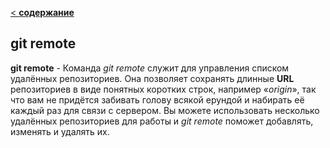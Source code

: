 [< **содержание**](./readme.md)

## git remote

**git remote** - Команда *git remote* служит для управления списком удалённых репозиториев. Она позволяет сохранять длинные **URL** репозиториев в виде понятных коротких строк, например «*origin*», так что вам не придётся забивать голову всякой ерундой и набирать её каждый раз для связи с сервером. Вы можете использовать несколько удалённых репозиториев для работы и *git remote* поможет добавлять, изменять и удалять их.